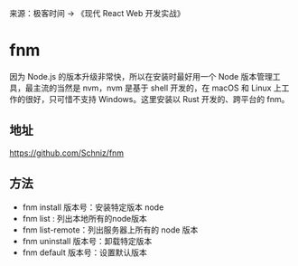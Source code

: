 来源：极客时间 -> 《现代 React Web 开发实战》

# fnm
因为 Node.js 的版本升级非常快，所以在安装时最好用一个 Node 版本管理工具，最主流的当然是 nvm，nvm 是基于 shell 开发的，在 macOS 和 Linux 上工作的很好，只可惜不支持 Windows。这里安装以 Rust 开发的、跨平台的 fnm。
## 地址
https://github.com/Schniz/fnm
## 方法
- fnm install 版本号：安装特定版本 node
- fnm list : 列出本地所有的node版本
- fnm list-remote：列出服务器上所有的 node 版本
- fnm uninstall 版本号：卸载特定版本
- fnm default 版本号：设置默认版本
